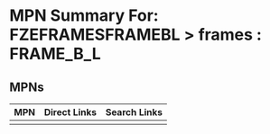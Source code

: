 



# MPN Summary For: FZEFRAMESFRAMEBL > frames : FRAME_B_L

## MPNs
  

|MPN|Direct Links|Search Links|
| :--- | :--- | :--- |
||||
